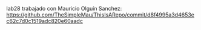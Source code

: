 lab28 trabajado con Mauricio Olguín Sanchez: https://github.com/TheSimpleMau/ThisIsARepo/commit/d8f4995a3d4653ec62c7d0c1519adc820e60aadc 
